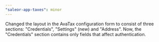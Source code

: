 ```yaml
---
"saleor-app-taxes": minor
---
```


Changed the layout in the AvaTax configuration form to consist of three sections: "Credentials", "Settings" (new) and "Address". Now, the "Credentials" section contains only fields that affect authentication.
